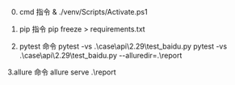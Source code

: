 0. cmd 指令
& ./venv/Scripts/Activate.ps1

1. pip 指令
pip freeze > requirements.txt

2. pytest 命令
pytest -vs .\case\api\2.29\test_baidu.py
pytest -vs .\case\api\2.29\test_baidu.py --alluredir=.\report

3.allure 命令
allure serve .\report



